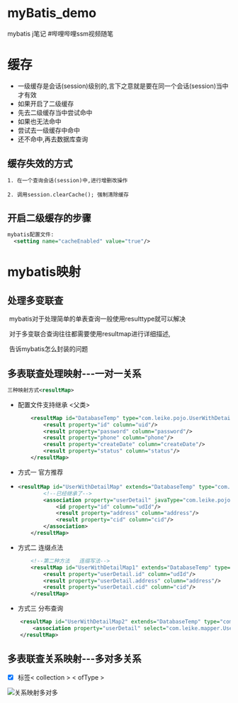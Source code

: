 # myBatis_demo
mybatis j笔记
#哔哩哔哩ssm视频随笔
# 缓存

- 一级缓存是会话(session)级别的,言下之意就是要在同一个会话(session)当中才有效
- 如果开启了二级缓存
- 先去二级缓存当中尝试命中
- 如果也无法命中
- 尝试去一级缓存中命中
- 还不命中,再去数据库查询

## 缓存失效的方式

  ``` xml
  1. 在一个查询会话(session)中,进行增删改操作
  ```

  ```
  2. 调用session.clearCache(); 强制清除缓存
  ```



## 开启二级缓存的步骤

  ```	xml
  mybatis配置文件:
  	<setting name="cacheEnabled" value="true"/>
  ```

# mybatis映射



## 处理多变联查

​	mybatis对于处理简单的单表查询一般使用resulttype就可以解决

​	对于多变联合查询往往都需要使用resultmap进行详细描述,

​	告诉mybatis怎么封装的问题

## 多表联查处理映射---一对一关系



```xml
三种映射方式<resultMap>
```

 - 配置文件支持继承  <父类>

   ``` xml
       <resultMap id="DatabaseTemp" type="com.leike.pojo.UserWithDetail">
           <result property="id" column="uid"/>
           <result property="password" column="password"/>
           <result property="phone" column="phone"/>
           <result property="createDate" column="createDate"/>
           <result property="status" column="status"/>
       </resultMap>
   ```

   

  - 方式一    官方推荐

  - <association property="userDetail" javaType="com.leike.pojo.UserDetail">

    ``` xml
    <resultMap id="UserWithDetailMap" extends="DatabaseTemp" type="com.leike.pojo.UserWithDetail">
            <!--已经继承了-->
            <association property="userDetail" javaType="com.leike.pojo.UserDetail">
                <id property="id" column="udId"/>
                <result property="address" column="address"/>
                <result property="cid" column="cid"/>
            </association>
        </resultMap>
    ```

    

- 方式二 连缀点法

  ``` xml
      <!--第二种方法   连缀写法-->
      <resultMap id="UserWithDetailMap1" extends="DatabaseTemp" type="com.leike.pojo.UserWithDetail">
          <result property="userDetail.id" column="udId"/>
          <result property="userDetail.address" column="address"/>
          <result property="userDetail.cid" column="cid"/>
      </resultMap>
  ```

  

- 方式三 分布查询

``` xml
    <resultMap id="UserWithDetailMap2" extends="DatabaseTemp" type="com.leike.pojo.UserWithDetail" >
        <association property="userDetail" select="com.leike.mapper.UserDetailMapper.queryByUid" column="uid"></association>
    </resultMap>
```





## 多表联查关系映射---多对多关系

- [x] 标签< collection > < ofType >

![关系映射多对多](C:\Users\leike\Documents\我的md笔记\images\关系映射多对多.png)






